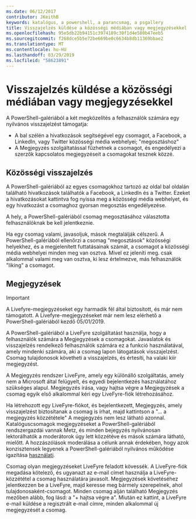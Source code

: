 ```yaml
---
ms.date: 06/12/2017
contributor: JKeithB
keywords: katalógus, a powershell, a parancsmag, a psgallery
title: Visszajelzés küldése a közösségi médiában vagy megjegyzésekkel
ms.openlocfilehash: 95e5db22b94151c3974189c30f1d4e580b47eeb5
ms.sourcegitcommit: f268dce5b5e72be669be0c6634b8db11369bbae2
ms.translationtype: MT
ms.contentlocale: hu-HU
ms.lasthandoff: 03/29/2019
ms.locfileid: "58623891"
---
```

# <a name="providing-feedback-via-social-media-or-comments"></a>Visszajelzés küldése a közösségi médiában vagy megjegyzésekkel

A PowerShell-galériából a két megközelítés a felhasználók számára egy nyilvános visszajelzést támogatja:

- A bal szélén a hivatkozások segítségével egy csomagot, a Facebook, a LinkedIn, vagy Twitter közösségi média webhelyei; "megosztáshoz"
- A Megjegyzés szolgáltatással fűzhetnek a csomagot, és engedélyezi a szerzők kapcsolatos megjegyzéseit a csomagokat tesznek közzé.

## <a name="social-media-feedback"></a>Közösségi visszajelzés

A PowerShell-galériából az egyes csomagokhoz tartozó az oldal bal oldalán található hivatkozások találhatók a Facebook, a LinkedIn és a Twitter.
Ezeket a hivatkozásokat kattintva fog nyissa meg a közösségi média webhelyet, és egy hivatkozást a csomaghoz gyorsan megosztás engedélyezése.

A hely, a PowerShell-galériából csomag megosztásához választotta felhasználóknak be kell jelentkeznie.

Ha egy csomag valami, javasoljuk, mások megtalálják célszerű.
A PowerShell-galériából ellenőrzi a csomag "megosztások" közösségi helyekhez, és a megjelenített futtatásainak számát, a csomagot a közösségi média webhelyei minden meg van osztva.
Mivel ez jeleníti meg. csak alkalommal valami meg van osztva, ki lesz értelmezve, más felhasználók "liking" a csomagot.

## <a name="comments"></a>Megjegyzések

> [!IMPORTANT]
> A Livefyre-megjegyzéseket egy harmadik fél által biztosított, és már nem támogatott.
> A Livefyre-megjegyzéseket már nem lesz elérhető a PowerShell-galériából kezdő 05/01/2019. 

A PowerShell-galériából a LiveFyre szolgáltatást használja, hogy a felhasználók számára a Megjegyzések a csomagokat.
Javaslatok és visszajelzés rendelkező felhasználók számára ez a funkció használatával, amely mindenki számára, aki a csomag lapon látogatások visszajelzést.
Csomag tulajdonosok követheti a visszajelzés, és értesíti, ha valaki kiír megjegyzést.

A Megjegyzés rendszer LiveFyre, amely egy különálló szolgáltatás, amely nem a Microsoft által felügyelt, és egyedi bejelentkezés használatához szükséges alapul.
Megjegyzés írása, vagy hajtsa végre a Megjegyzések a csomag egyik első alkalommal kéri egy LiveFyre-fiók létrehozásához.

Ha létrehozott egy LiveFyre-fiókot, és bejelentkezett, Megjegyzés, amely visszajelzést biztosítanak a csomag is írhat, majd kattintson a "... a megjegyzés közzététele" A megjegyzés nem lesz látható azonnal.
Katalóguscsomagok megjegyzéseket a PowerShell-galériából rendszergazdái vannak Metz, és minden bejegyzés nyilvánosan lektorálhatók a moderátorok úgy lett közzétéve és mások számára látható, mielőtt.
A hozzászólások moderálása a célunk annak érdekében, hogy azok konzisztensek legyenek a PowerShell-galériából nyilvános működése igazítása [használati](https://www.powershellgallery.com/policies/Terms).

Csomag olyan megjegyzéseket LiveFyre feladott kövessék.
A LiveFyre-fiók megadása kötelező, és ugyanazt az e-mail címet használja a LiveFyre-közzététel a csomag használatára javasolt.
Megjegyzések követéséhez jelentkezzen be a LiveFyre, majd keresse meg bármely szerepelnek, ahol tulajdonosaként-csomagot.
Minden csomag alján található Megjegyzés mezőben alább, fog lásd: a "+ hajtsa végre a".
Miután ez kattint, a LiveFyre e-mail küldése a regisztrált e-mail címre, minden alkalommal új megjegyzését a csomag.
